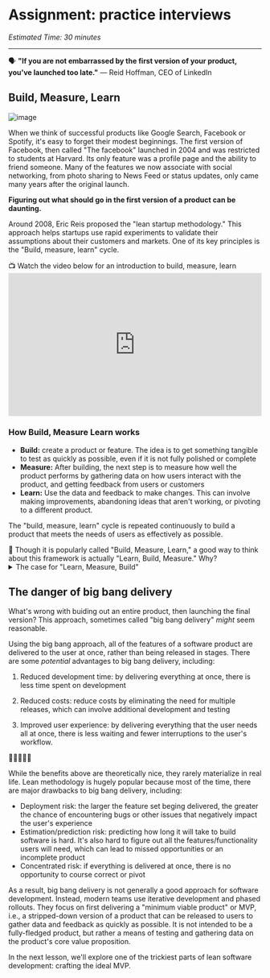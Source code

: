# Assignment: practice interviews

*Estimated Time: 30 minutes*

---

<aside>
  
  🗣 **"If you are not embarrassed by the first version of your product, you've launched too late."** — Reid Hoffman, CEO of LinkedIn

</aside>




## Build, Measure, Learn


![image](https://user-images.githubusercontent.com/1774663/210020049-d4bf0208-eace-4fc1-aa35-2575522fa1f4.png)


When we think of successful products like Google Search, Facebook or Spotify, it's easy to forget their modest beginnings. The first version of Facebook, then called "The facebook" launched in 2004 and was restricted to students at Harvard. Its only feature was a profile page and the ability to friend someone. Many of the features we now associate with social networking, from photo sharing to News Feed or status updates, only came many years after the original launch. 

**Figuring out what should go in the first version of a product can be daunting.** 

Around 2008, Eric Reis proposed the "lean startup methodology." This approach helps startups use rapid experiments to validate their assumptions about their customers and markets. One of its key principles is the "Build, measure, learn" cycle. 


<aside> 
  📺 Watch the video below for an introduction to build, measure, learn
</aside>

<div style="position: relative; padding-bottom: 56.25%; height: 0;">
<iframe width="560" height="315" src="https://www.youtube.com/embed/FI3_1VTxohg" title="YouTube video player" frameborder="0" allow="accelerometer; autoplay; clipboard-write; encrypted-media; gyroscope; picture-in-picture; web-share" allowfullscreen style="position: absolute; top: 0; left: 0; width: 100%; height: 100%;"></iframe>
</div>

### How Build, Measure Learn works

-  **Build:** create a product or feature.  The idea is to get something tangible to test as quickly as possible, even if it is not fully polished or complete
-  **Measure:** After building, the next step is to measure how well the product performs by gathering data on how users interact with the product, and getting feedback from users or customers
-  **Learn:** Use the data and feedback to make changes. This can involve making improvements, abandoning ideas that aren't working, or pivoting to a different product. 

The "build, measure, learn" cycle is repeated continuously to build a product that meets the needs of users as effectively as possible.

<aside>
🤔 Though it is popularly called "Build, Measure, Learn," a good way to think about this framework is actually "Learn, Build, Measure." Why?
</aside>

<details>
<summary>The case for "Learn, Measure, Build"</summary>
  User-centric design starts with learning about users, before building and testing prototypes. By starting with learning, you can ensure that you are building and measuring the right things. That's why the design thinking process begins with empathizing with the user and defining the problem. 
  
Moreover, the "learn, build, measure" sequence aligns more closely with the scientific method, which involves making observations, forming hypotheses, testing hypotheses, then analyzing results. This can help to make the process of product development more systematic and structured, and lead to more reliable and accurate results.  That being said, there is no one "right" way to think about the "build, measure, learn" cycle, and the sequence of steps can vary depending on the specific needs and goals of a business or product.
</details>


## The danger of big bang delivery
What's wrong with buiding out an entire product, then launching the final version? This approach, sometimes called "big bang delivery" _might_ seem reasonable. 

Using the big bang approach, all of the features of a software product are delivered to the user at once, rather than being released in stages. There are some _potential_ advantages to big bang delivery, including:

1. Reduced development time: by delivering everything at once, there is less time spent on development

2. Reduced costs: reduce costs by eliminating the need for multiple releases, which can involve additional development and testing

3. Improved user experience: by delivering everything that the user needs all at once, there is less waiting and fewer interruptions to the user's workflow.

🛑🛑🛑🛑🛑

While the benefits above are theoretically nice,  they rarely materialize in real life. Lean methodology is hugely popular because most of the time, there are major drawbacks to big bang delivery, including:

- Deployment risk: the larger the feature set beging delivered, the greater the chance of encountering bugs or other issues that negatively impact the user's experience <br />
- Estimation/prediction risk: predicting how long it will take to build software is hard. It's also hard to figure out all the features/functionality users will need, which can lead to missed opportunities or an incomplete product <br />
- Concentrated risk: if everything is delivered at once, there is no opportunity to course correct or pivot 

As a result, big bang delivery is not generally a good approach for software development. Instead, modern teams use iterative development and phased rollouts. They focus on first delivering a "minimum viable product" or MVP, i.e., a  stripped-down version of a product that can be released to users to gather data and feedback as quickly as possible. It is not intended to be a fully-fledged product, but rather a means of testing and gathering data on the product's core value proposition.

In the next lesson, we'll explore one of the trickiest parts of lean software development: crafting the ideal MVP. 
